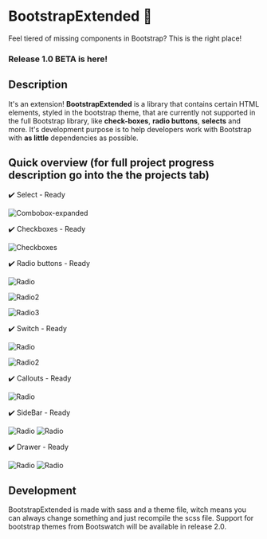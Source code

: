 # BootstrapExtended 📏

Feel tiered of missing components in Bootstrap? This is the right place!

### Release 1.0 BETA is here!

## Description

It's an extension! **BootstrapExtended** is a library that contains certain HTML elements, styled in the bootstrap theme, that are currently not supported in the full Bootstrap library, like **check-boxes**, **radio buttons**, **selects** and more. It's development purpose is to help developers work with Bootstrap with **as little** dependencies as possible.

## Quick overview (for full project progress description go into the the projects tab)

  ✔️ Select - Ready

  ![Combobox-expanded](./screenshots/Select-Expanded.png?raw=true)
  
  ✔️ Checkboxes - Ready
  
  ![Checkboxes](./screenshots/Checkboxes-NotChecked.png?raw=true)

  ✔️ Radio buttons - Ready

  ![Radio](./screenshots/Radio.png?raw=true)

  ![Radio2](./screenshots/Radio-NoText.png?raw=true)

  ![Radio3](./screenshots/Radio-Block.png?raw=true)

  ✔️ Switch - Ready

  ![Radio](./screenshots/Switch-On.png?raw=true)

  ![Radio2](./screenshots/Switch-Off.png?raw=true)

  ✔️ Callouts - Ready

  ![Radio](./screenshots/Callouts.png?raw=true)

  ✔️ SideBar - Ready

  ![Radio](./screenshots/Sidebar-Expanded.png?raw=true)
  ![Radio](./screenshots/Sidebar-Collapsed.png?raw=true)

  ✔️ Drawer - Ready

  ![Radio](./screenshots/Drawer-Right.png?raw=true)
  ![Radio](./screenshots/Drawer-Left.png?raw=true)
  
## Development

BootstrapExtended is made with sass and a theme file, witch means you can always change something and just recompile the scss file. Support for bootstrap themes from Bootswatch will be available in release 2.0.
